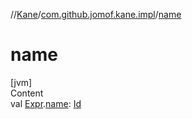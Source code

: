 //[Kane](../index.md)/[com.github.jomof.kane.impl](index.md)/[name](name.md)



# name  
[jvm]  
Content  
val [Expr](../com.github.jomof.kane/-expr/index.md).[name](name.md): [Id](index.md#%5Bcom.github.jomof.kane.impl%2FId%2F%2F%2FPointingToDeclaration%2F%5D%2FClasslikes%2F-1032410443)  



